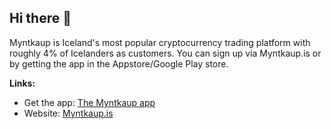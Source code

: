 ## Hi there 👋

Myntkaup is Iceland's most popular cryptocurrency trading platform with roughly 4% of Icelanders as customers. You can sign up via Myntkaup.is or by getting the app in the Appstore/Google Play store.

**Links:**

- Get the app: [The Myntkaup app](https://hjalp.myntkaup.is/article/17-saektu-myntkaup-appid)
- Website: [Myntkaup.is](https://myntkaup.is)

<!--

**Here are some ideas to get you started:**

🙋‍♀️ A short introduction - what is your organization all about?
🌈 Contribution guidelines - how can the community get involved?
👩‍💻 Useful resources - where can the community find your docs? Is there anything else the community should know?
🍿 Fun facts - what does your team eat for breakfast?
🧙 Remember, you can do mighty things with the power of [Markdown](https://docs.github.com/github/writing-on-github/getting-started-with-writing-and-formatting-on-github/basic-writing-and-formatting-syntax)
-->

